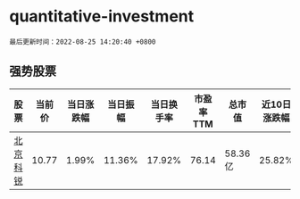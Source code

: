 # quantitative-investment

`最后更新时间：2022-08-25 14:20:40 +0800`

## 强势股票

|股票|当前价|当日涨跌幅|当日振幅|当日换手率|市盈率TTM|总市值|近10日涨跌幅|
|----|----|----|----|----|----|----|----|
|[北京科锐](https://xueqiu.com/S/SZ002350)|10.77|1.99%|11.36%|17.92%|76.14|58.36亿|25.82%|
